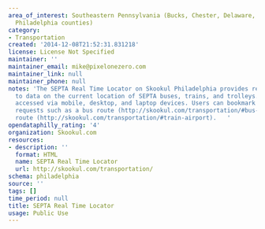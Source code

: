 ```yaml
---
area_of_interest: Southeastern Pennsylvania (Bucks, Chester, Delaware, Montgomery,
  Philadelphia counties)
category:
- Transportation
created: '2014-12-08T21:52:31.831218'
license: License Not Specified
maintainer: ''
maintainer_email: mike@pixelonezero.com
maintainer_link: null
maintainer_phone: null
notes: 'The SEPTA Real Time Locator on Skookul Philadelphia provides real time access
  to data on the current location of SEPTA buses, trains, and trolleys. Data can be
  accessed via mobile, desktop, and laptop devices. Users can bookmark specific data
  requests such as a bus route (http://skookul.com/transportation/#bus-9) or train
  route (http://skookul.com/transportation/#train-airport).   '
opendataphilly_rating: '4'
organization: Skookul.com
resources:
- description: ''
  format: HTML
  name: SEPTA Real Time Locator
  url: http://skookul.com/transportation/
schema: philadelphia
source: ''
tags: []
time_period: null
title: SEPTA Real Time Locator
usage: Public Use
---
```

